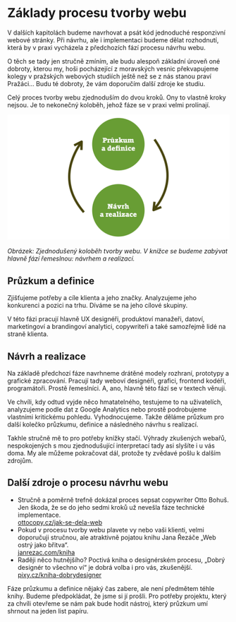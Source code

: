 # Základy procesu tvorby webu

V dalších kapitolách budeme navrhovat a psát kód jednoduché responzivní webové stránky. Při návrhu, ale i implementaci budeme dělat rozhodnutí, která by v praxi vycházela z předchozích fází procesu návrhu webu. 

O těch se tady jen stručně zmíním, ale budu alespoň základní úroveň oné dobroty, kterou my, hoši pocházející z moravských vesnic překvapujeme kolegy v pražských webových studiích ještě než se z nás stanou praví Pražáci… Budu té dobroty, že vám doporučím další zdroje ke studiu.

Celý proces tvorby webu zjednoduším do dvou kroků. Ony to vlastně kroky nejsou. Je to nekonečný koloběh, jehož fáze se v praxi velmi prolínají.

![Zjednodušený proces tvorby webu](dist/images/original/vdwd/proces-tvorby.png)

*Obrázek: Zjednodušený koloběh tvorby webu. V knížce se budeme zabývat hlavně fází řemeslnou: návrhem a realizací.*

## Průzkum a definice 

Zjišťujeme potřeby a cíle klienta a jeho značky. Analyzujeme jeho konkurenci a pozici na trhu. Díváme se na jeho cílové skupiny. 

V této fázi pracují hlavně UX designéři, produktoví manažeři, datoví, marketingoví a brandingoví analytici, copywriteři a také samozřejmě lidé na straně klienta.

## Návrh a realizace 

Na základě předchozí fáze navrhneme drátěné modely rozhraní, prototypy a grafické zpracování. Pracují tady weboví designéři, grafici, frontend kodéři, programátoři. Prostě řemeslníci. A, ano, hlavně této fází se v textech věnuji. 

Ve chvíli, kdy odtud vyjde něco hmatatelného, testujeme to na uživatelích, analyzujeme podle dat z Google Analytics nebo prostě podrobujeme vlastními kritickému pohledu. Vyhodnocujeme. Takže děláme průzkum pro další kolečko průzkumu, definice a následného návrhu s realizací.

Takhle stručně mě to pro potřeby knížky stačí. Výhrady zkušených webařů, nespokojených s mou zjednodušující interpretací tady asi slyšíte i u vás doma. My ale můžeme pokračovat dál, protože ty zvědavé pošlu k dalším zdrojům.

## Další zdroje o procesu návrhu webu

* Stručně a poměrně trefně dokázal proces sepsat copywriter Otto Bohuš. Jen škoda, že se do jeho sedmi kroků už nevešla fáze technické implementace.  
[ottocopy.cz/jak-se-dela-web](http://ottocopy.cz/jak-se-dela-web)
* Pokud v procesu tvorby webu plavete vy nebo vaši klienti, velmi doporučuji stručnou, ale atraktivně pojatou knihu Jana Řezáče „Web ostrý jako břitva“.  
[janrezac.com/kniha](https://janrezac.com/kniha)
* Raději něco hutnějšího? Poctivá kniha o designérském procesu, „Dobrý designér to všechno ví“ je dobrá volba i pro vás, zkušenější.  
[pixy.cz/kniha-dobrydesigner](http://pixy.cz/kniha-dobrydesigner/)

Fáze průzkumu a definice nějaký čas zabere, ale není předmětem téhle knihy. Budeme předpokládat, že jsme si jí prošli. Pro potřeby projektu, který za chvíli otevřeme se nám pak bude hodit nástroj, který průzkum umí shrnout na jeden list papíru.

